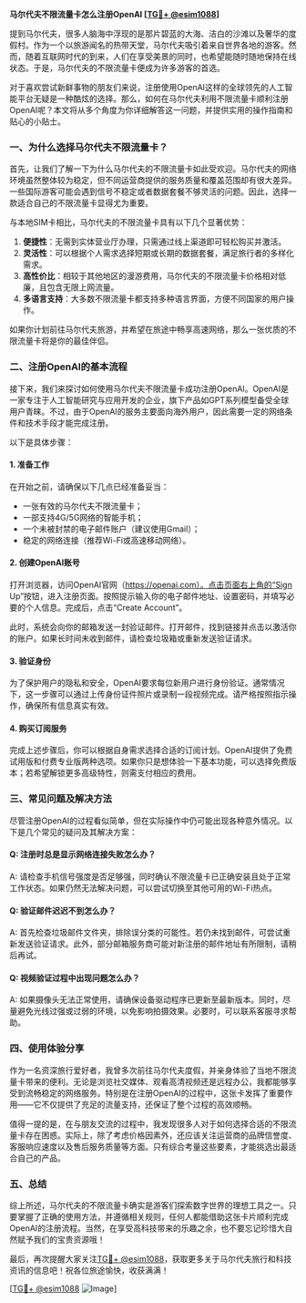 **马尔代夫不限流量卡怎么注册OpenAI [[TG💪+ @esim1088](https://t.me/s/esim1088)]**

提到马尔代夫，很多人脑海中浮现的是那片碧蓝的大海、洁白的沙滩以及奢华的度假村。作为一个以旅游闻名的热带天堂，马尔代夫吸引着来自世界各地的游客。然而，随着互联网时代的到来，人们在享受美景的同时，也希望能随时随地保持在线状态。于是，马尔代夫的不限流量卡便成为许多游客的首选。

对于喜欢尝试新鲜事物的朋友们来说，注册使用OpenAI这样的全球领先的人工智能平台无疑是一种酷炫的选择。那么，如何在马尔代夫利用不限流量卡顺利注册OpenAI呢？本文将从多个角度为你详细解答这一问题，并提供实用的操作指南和贴心的小贴士。

### 一、为什么选择马尔代夫不限流量卡？

首先，让我们了解一下为什么马尔代夫的不限流量卡如此受欢迎。马尔代夫的网络环境虽然整体较为稳定，但不同运营商提供的服务质量和覆盖范围却有很大差异。一些国际游客可能会遇到信号不稳定或者数据套餐不够灵活的问题。因此，选择一款适合自己的不限流量卡显得尤为重要。

与本地SIM卡相比，马尔代夫的不限流量卡具有以下几个显著优势：

1. **便捷性**：无需到实体营业厅办理，只需通过线上渠道即可轻松购买并激活。
2. **灵活性**：可以根据个人需求选择短期或长期的数据套餐，满足旅行者的多样化需求。
3. **高性价比**：相较于其他地区的漫游费用，马尔代夫的不限流量卡价格相对低廉，且包含无限上网流量。
4. **多语言支持**：大多数不限流量卡都支持多种语言界面，方便不同国家的用户操作。

如果你计划前往马尔代夫旅游，并希望在旅途中畅享高速网络，那么一张优质的不限流量卡将是你的最佳伴侣。

### 二、注册OpenAI的基本流程

接下来，我们来探讨如何使用马尔代夫不限流量卡成功注册OpenAI。OpenAI是一家专注于人工智能研究与应用开发的企业，旗下产品如GPT系列模型备受全球用户青睐。不过，由于OpenAI的服务主要面向海外用户，因此需要一定的网络条件和技术手段才能完成注册。

以下是具体步骤：

#### 1. 准备工作

在开始之前，请确保以下几点已经准备妥当：
- 一张有效的马尔代夫不限流量卡；
- 一部支持4G/5G网络的智能手机；
- 一个未被封禁的电子邮件账户（建议使用Gmail）；
- 稳定的网络连接（推荐Wi-Fi或高速移动网络）。

#### 2. 创建OpenAI账号

打开浏览器，访问OpenAI官网（https://openai.com）。点击页面右上角的“Sign Up”按钮，进入注册页面。按照提示输入你的电子邮件地址、设置密码，并填写必要的个人信息。完成后，点击“Create Account”。

此时，系统会向你的邮箱发送一封验证邮件。打开邮件，找到链接并点击以激活你的账户。如果长时间未收到邮件，请检查垃圾箱或重新发送验证请求。

#### 3. 验证身份

为了保护用户的隐私和安全，OpenAI要求每位新用户进行身份验证。通常情况下，这一步骤可以通过上传身份证件照片或录制一段视频完成。请严格按照指示操作，确保所有信息真实有效。

#### 4. 购买订阅服务

完成上述步骤后，你可以根据自身需求选择合适的订阅计划。OpenAI提供了免费试用版和付费专业版两种选项。如果你只是想体验一下基本功能，可以选择免费版本；若希望解锁更多高级特性，则需支付相应的费用。

### 三、常见问题及解决方法

尽管注册OpenAI的过程看似简单，但在实际操作中仍可能出现各种意外情况。以下是几个常见的疑问及其解决方案：

#### Q: 注册时总是显示网络连接失败怎么办？
A: 请检查手机信号强度是否足够强，同时确认不限流量卡已正确安装且处于正常工作状态。如果仍然无法解决问题，可以尝试切换至其他可用的Wi-Fi热点。

#### Q: 验证邮件迟迟不到怎么办？
A: 首先检查垃圾邮件文件夹，排除误分类的可能性。若仍未找到邮件，可尝试重新发送验证请求。此外，部分邮箱服务商可能对新注册的邮件地址有所限制，请稍后再试。

#### Q: 视频验证过程中出现问题怎么办？
A: 如果摄像头无法正常使用，请确保设备驱动程序已更新至最新版本。同时，尽量避免光线过强或过弱的环境，以免影响拍摄效果。必要时，可以联系客服寻求帮助。

### 四、使用体验分享

作为一名资深旅行爱好者，我曾多次前往马尔代夫度假，并亲身体验了当地不限流量卡带来的便利。无论是浏览社交媒体、观看高清视频还是远程办公，我都能够享受到流畅稳定的网络服务。特别是在注册OpenAI的过程中，这张卡发挥了重要作用——它不仅提供了充足的流量支持，还保证了整个过程的高效顺畅。

值得一提的是，在与朋友交流的过程中，我发现很多人对于如何选择合适的不限流量卡存在困惑。实际上，除了考虑价格因素外，还应该关注运营商的品牌信誉度、客服响应速度以及售后服务质量等方面。只有综合考量这些要素，才能挑选出最适合自己的产品。

### 五、总结

综上所述，马尔代夫的不限流量卡确实是游客们探索数字世界的理想工具之一。只要掌握了正确的使用方法，并遵循相关规则，任何人都能借助这张卡片顺利完成OpenAI的注册流程。当然，在享受高科技带来的乐趣之余，也不要忘记珍惜大自然赋予我们的宝贵资源哦！

最后，再次提醒大家关注[TG💪+ @esim1088](https://t.me/s/esim1088)，获取更多关于马尔代夫旅行和科技资讯的信息吧！祝各位旅途愉快，收获满满！

[[TG💪+ @esim1088](https://t.me/s/esim1088) ![Image](https://i.postimg.cc/4NQfJmqS/Snipaste-2025-05-13-00-14-12.png)]